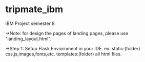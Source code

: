# tripmate_ibm
IBM Project semester 8

->Note: for design the pages of landing pages, please use "landing_layout.html".

->Step 1:
  Setup Flask Enviornment in your IDE.
  ex.
    static:(folder)
      css,js,images,fonts,etc.
    templates:(folder)
      all html files.
    
